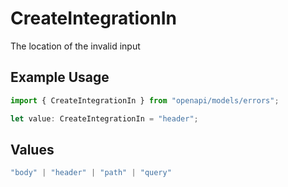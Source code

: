 # CreateIntegrationIn

The location of the invalid input

## Example Usage

```typescript
import { CreateIntegrationIn } from "openapi/models/errors";

let value: CreateIntegrationIn = "header";
```

## Values

```typescript
"body" | "header" | "path" | "query"
```